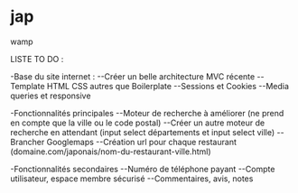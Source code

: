 # jap
wamp

LISTE TO DO :

-Base du site internet :
--Créer un belle architecture MVC récente
--Template HTML CSS autres que Boilerplate
--Sessions et Cookies
--Media queries et responsive

-Fonctionnalités principales
--Moteur de recherche à améliorer (ne prend en compte que la ville ou le code postal)
--Créer un autre moteur de recherche en attendant (input select départements et input select ville)
--Brancher Googlemaps 
--Création url pour chaque restaurant (domaine.com/japonais/nom-du-restaurant-ville.html)

-Fonctionnalités secondaires
--Numéro de téléphone payant
--Compte utilisateur, espace membre sécurisé
--Commentaires, avis, notes
